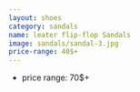 ```yaml
---
layout: shoes
category: sandals
name: leater flip-flop Sandals
image: sandals/sandal-3.jpg
price-range: 40$+
---
```

* price range: 70$+
